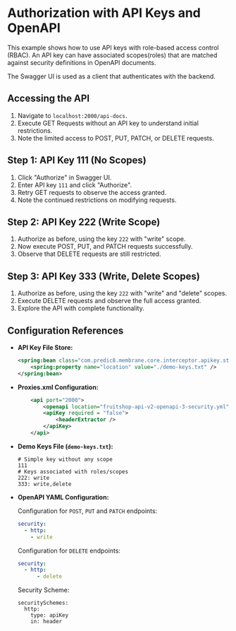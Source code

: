 # Authorization with API Keys and OpenAPI

This example shows how to use API keys with role-based access control (RBAC). An API key can have associated scopes(roles) that are matched against security definitions in OpenAPI documents.

The Swagger UI is used as a client that authenticates with the backend.

## Accessing the API

1. Navigate to `localhost:2000/api-docs`.
2. Execute GET Requests without an API key to understand initial restrictions.
3. Note the limited access to POST, PUT, PATCH, or DELETE requests.

## Step 1: API Key 111 (No Scopes)

1. Click "Authorize" in Swagger UI.
2. Enter API key `111` and click "Authorize".
3. Retry GET requests to observe the access granted.
4. Note the continued restrictions on modifying requests.

## Step 2: API Key 222 (Write Scope)

1. Authorize as before, using the key `222` with "write" scope.
2. Now execute POST, PUT, and PATCH requests successfully.
3. Observe that DELETE requests are still restricted.

## Step 3: API Key 333 (Write, Delete Scopes)

1. Authorize as before, using the key `222` with "write" and "delete" scopes.
2. Execute DELETE requests and observe the full access granted.
3. Explore the API with complete functionality.

## Configuration References

- **API Key File Store:**

  ```xml
  <spring:bean class="com.predic8.membrane.core.interceptor.apikey.stores.ApiKeyFileStore">
      <spring:property name="location" value="./demo-keys.txt" />
  </spring:bean>
  ```

- **Proxies.xml Configuration:**

  ```xml
      <api port="2000">
          <openapi location="fruitshop-api-v2-openapi-3-security.yml" validateRequests="yes" validationDetails="yes"/>
          <apiKey required = "false">
              <headerExtractor />
          </apiKey>
      </api>
  ```

- **Demo Keys File (`demo-keys.txt`):**

  ```
  # Simple key without any scope
  111
  # Keys associated with roles/scopes
  222: write
  333: write,delete
  ```

- **OpenAPI YAML Configuration:**

  Configuration for `POST`, `PUT` and `PATCH` endpoints:
  ```yaml
  security:
    - http:
      - write
  ```  
  Configuration for `DELETE` endpoints:
  ```yaml
  security:
    - http:
        - delete
  ```
  Security Scheme:
  ```
  securitySchemes:
    http:
      type: apiKey
      in: header
  ```